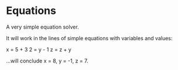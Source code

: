 # Equations
A very simple equation solver.

It will work in the lines of simple equations with variables and values:

x = 5 + 3
2 = y - 1
z = z + y

...will conclude x = 8, y = -1, z = 7.
 
